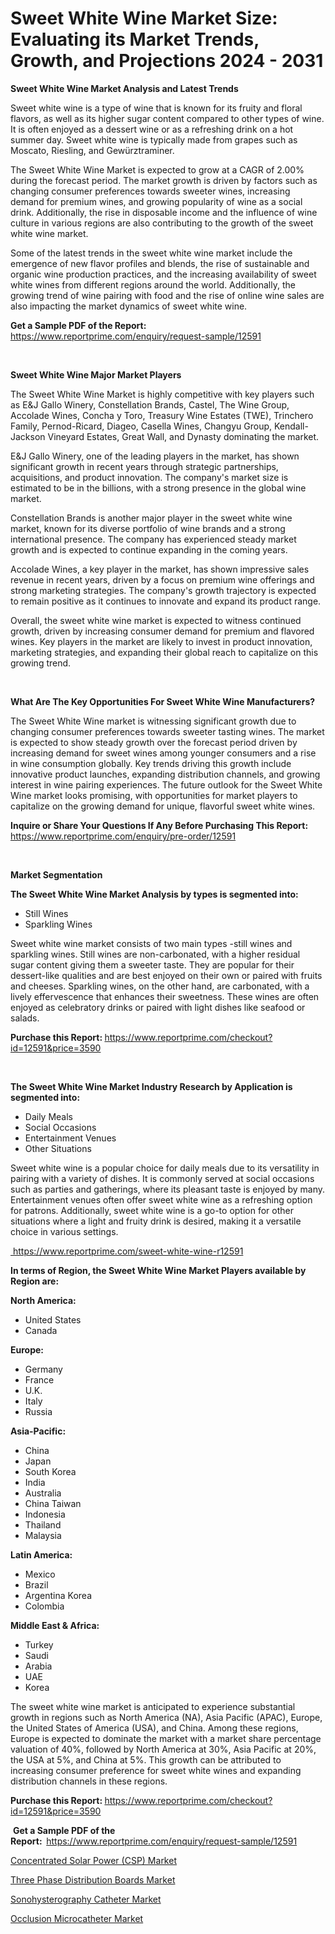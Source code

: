 <p><h1>Sweet White Wine Market Size: Evaluating its Market Trends, Growth, and Projections 2024 - 2031</h1></p><p><strong>Sweet White Wine Market Analysis and Latest Trends</strong></p>
<p><p>Sweet white wine is a type of wine that is known for its fruity and floral flavors, as well as its higher sugar content compared to other types of wine. It is often enjoyed as a dessert wine or as a refreshing drink on a hot summer day. Sweet white wine is typically made from grapes such as Moscato, Riesling, and Gewürztraminer.</p><p>The Sweet White Wine Market is expected to grow at a CAGR of 2.00% during the forecast period. The market growth is driven by factors such as changing consumer preferences towards sweeter wines, increasing demand for premium wines, and growing popularity of wine as a social drink. Additionally, the rise in disposable income and the influence of wine culture in various regions are also contributing to the growth of the sweet white wine market.</p><p>Some of the latest trends in the sweet white wine market include the emergence of new flavor profiles and blends, the rise of sustainable and organic wine production practices, and the increasing availability of sweet white wines from different regions around the world. Additionally, the growing trend of wine pairing with food and the rise of online wine sales are also impacting the market dynamics of sweet white wine.</p></p>
<p><strong>Get a Sample PDF of the Report:&nbsp;</strong> <a href="https://www.reportprime.com/enquiry/request-sample/12591">https://www.reportprime.com/enquiry/request-sample/12591</a></p>
<p>&nbsp;</p>
<p><strong>Sweet White Wine Major Market Players</strong></p>
<p><p>The Sweet White Wine Market is highly competitive with key players such as E&J Gallo Winery, Constellation Brands, Castel, The Wine Group, Accolade Wines, Concha y Toro, Treasury Wine Estates (TWE), Trinchero Family, Pernod-Ricard, Diageo, Casella Wines, Changyu Group, Kendall-Jackson Vineyard Estates, Great Wall, and Dynasty dominating the market.</p><p>E&J Gallo Winery, one of the leading players in the market, has shown significant growth in recent years through strategic partnerships, acquisitions, and product innovation. The company's market size is estimated to be in the billions, with a strong presence in the global wine market.</p><p>Constellation Brands is another major player in the sweet white wine market, known for its diverse portfolio of wine brands and a strong international presence. The company has experienced steady market growth and is expected to continue expanding in the coming years.</p><p>Accolade Wines, a key player in the market, has shown impressive sales revenue in recent years, driven by a focus on premium wine offerings and strong marketing strategies. The company's growth trajectory is expected to remain positive as it continues to innovate and expand its product range.</p><p>Overall, the sweet white wine market is expected to witness continued growth, driven by increasing consumer demand for premium and flavored wines. Key players in the market are likely to invest in product innovation, marketing strategies, and expanding their global reach to capitalize on this growing trend.</p></p>
<p>&nbsp;</p>
<p><strong>What Are The Key Opportunities For Sweet White Wine Manufacturers?</strong></p>
<p><p>The Sweet White Wine market is witnessing significant growth due to changing consumer preferences towards sweeter tasting wines. The market is expected to show steady growth over the forecast period driven by increasing demand for sweet wines among younger consumers and a rise in wine consumption globally. Key trends driving this growth include innovative product launches, expanding distribution channels, and growing interest in wine pairing experiences. The future outlook for the Sweet White Wine market looks promising, with opportunities for market players to capitalize on the growing demand for unique, flavorful sweet white wines.</p></p>
<p><strong>Inquire or Share Your Questions If Any Before Purchasing This Report:</strong> <a href="https://www.reportprime.com/enquiry/pre-order/12591">https://www.reportprime.com/enquiry/pre-order/12591</a></p>
<p>&nbsp;</p>
<p><strong>Market Segmentation</strong></p>
<p><strong>The Sweet White Wine Market Analysis by types is segmented into:</strong></p>
<p><ul><li>Still Wines</li><li>Sparkling Wines</li></ul></p>
<p><p>Sweet white wine market consists of two main types -still wines and sparkling wines. Still wines are non-carbonated, with a higher residual sugar content giving them a sweeter taste. They are popular for their dessert-like qualities and are best enjoyed on their own or paired with fruits and cheeses. Sparkling wines, on the other hand, are carbonated, with a lively effervescence that enhances their sweetness. These wines are often enjoyed as celebratory drinks or paired with light dishes like seafood or salads.</p></p>
<p><strong>Purchase this Report:&nbsp;</strong><a href="https://www.reportprime.com/checkout?id=12591&price=3590">https://www.reportprime.com/checkout?id=12591&price=3590</a></p>
<p>&nbsp;</p>
<p><strong>The Sweet White Wine Market Industry Research by Application is segmented into:</strong></p>
<p><ul><li>Daily Meals</li><li>Social Occasions</li><li>Entertainment Venues</li><li>Other Situations</li></ul></p>
<p><p>Sweet white wine is a popular choice for daily meals due to its versatility in pairing with a variety of dishes. It is commonly served at social occasions such as parties and gatherings, where its pleasant taste is enjoyed by many. Entertainment venues often offer sweet white wine as a refreshing option for patrons. Additionally, sweet white wine is a go-to option for other situations where a light and fruity drink is desired, making it a versatile choice in various settings.</p></p>
<p><a href="https://www.reportprime.com/sweet-white-wine-r12591">&nbsp;https://www.reportprime.com/sweet-white-wine-r12591</a></p>
<p><strong>In terms of Region, the Sweet White Wine Market Players available by Region are:</strong></p>
<p>
    <p> <strong> North America: </strong>
        <ul>
            <li>United States</li>
            <li>Canada</li>
        </ul>
        </p> 
    <p> <strong> Europe: </strong>
        <ul>
            <li>Germany</li>
            <li>France</li>
            <li>U.K.</li>
            <li>Italy</li>
            <li>Russia</li>
        </ul>
        </p> 
    <p> <strong> Asia-Pacific: </strong>
        <ul>
            <li>China</li>
            <li>Japan</li>
            <li>South Korea</li>
            <li>India</li>
            <li>Australia</li>
            <li>China Taiwan</li>
            <li>Indonesia</li>
            <li>Thailand</li>
            <li>Malaysia</li>
        </ul>
        </p> 
    <p> <strong> Latin America: </strong>
        <ul>
            <li>Mexico</li>
            <li>Brazil</li>
            <li>Argentina Korea</li>
            <li>Colombia</li>
        </ul>
        </p> 
    <p> <strong> Middle East & Africa: </strong>
        <ul>
            <li>Turkey</li>
            <li>Saudi</li>
            <li>Arabia</li>
            <li>UAE</li>
            <li>Korea</li>
        </ul>
    </p>
    </p>
<p><p>The sweet white wine market is anticipated to experience substantial growth in regions such as North America (NA), Asia Pacific (APAC), Europe, the United States of America (USA), and China. Among these regions, Europe is expected to dominate the market with a market share percentage valuation of 40%, followed by North America at 30%, Asia Pacific at 20%, the USA at 5%, and China at 5%. This growth can be attributed to increasing consumer preference for sweet white wines and expanding distribution channels in these regions.</p></p>
<p><strong>Purchase this Report: </strong><a href="https://www.reportprime.com/checkout?id=12591&price=3590">https://www.reportprime.com/checkout?id=12591&price=3590</a></p>
<p>&nbsp;<strong>Get a Sample PDF of the Report:&nbsp;&nbsp;</strong><a href="https://www.reportprime.com/enquiry/request-sample/12591">https://www.reportprime.com/enquiry/request-sample/12591</a></p>
<p><strong></strong></p>
<p><p><a href="https://github.com/marthawweekle/Market-Research-Report-List-2/blob/main/concentrated-solar-power-csp-market.md">Concentrated Solar Power (CSP) Market</a></p><p><a href="https://github.com/SheilaBruen2023/Market-Research-Report-List-2/blob/main/three-phase-distribution-boards-market.md">Three Phase Distribution Boards Market</a></p><p><a href="https://issuu.com/reportprime-2/docs/sonohysterography-catheter-market-size-2030.pptx">Sonohysterography Catheter Market</a></p><p><a href="https://issuu.com/reportprime-2/docs/occlusion-microcatheter-market-size-2030.pptx">Occlusion Microcatheter Market</a></p></p>